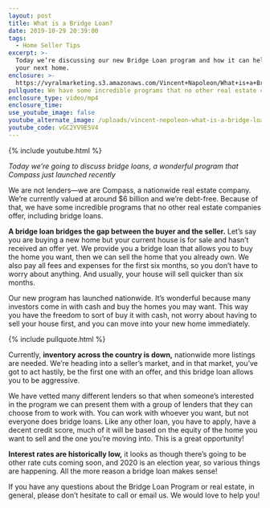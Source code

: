 ```yaml
---
layout: post
title: What is a Bridge Loan?
date: 2019-10-29 20:39:00
tags:
  - Home Seller Tips
excerpt: >-
  Today we’re discussing our new Bridge Loan program and how it can help you buy
  your next home.
enclosure: >-
  https://vyralmarketing.s3.amazonaws.com/Vincent+Napoleon/What+is+a+Bridge+Loan_.mp4
pullquote: We have some incredible programs that no other real estate companies offer.
enclosure_type: video/mp4
enclosure_time:
use_youtube_image: false
youtube_alternate_image: /uploads/vincent-nepoleon-what-is-a-bridge-loan-youtube.jpg
youtube_code: vGC2YV9E5V4
---
```


{% include youtube.html %}

*Today we’re going to discuss bridge loans, a wonderful program that Compass just launched recently*

We are not lenders—we are Compass, a nationwide real estate company. We’re currently valued at around $6 billion and we’re debt-free. Because of that, we have some incredible programs that no other real estate companies offer, including bridge loans.

**A bridge loan bridges the gap between the buyer and the seller.** Let’s say you are buying a new home but your current house is for sale and hasn’t received an offer yet. We provide you a bridge loan that allows you to buy the home you want, then we can sell the home that you already own. We also pay all fees and expenses for the first six months, so you don’t have to worry about anything. And usually, your house will sell quicker than six months.&nbsp;

Our new program has launched nationwide. It’s wonderful because many investors come in with cash and buy the homes you may want. This way you have the freedom to sort of buy it with cash, not worry about having to sell your house first, and you can move into your new home immediately.&nbsp;

{% include pullquote.html %}

Currently, **inventory across the country is down,** nationwide more listings are needed. We’re heading into a seller’s market, and in that market, you’ve got to act hastily, be the first one with an offer, and this bridge loan allows you to be aggressive.&nbsp;

We have vetted many different lenders so that when someone’s interested in the program we can present them with a group of lenders that they can choose from to work with. You can work with whoever you want, but not everyone does bridge loans. Like any other loan, you have to apply, have a decent credit score, much of it will be based on the equity of the home you want to sell and the one you’re moving into. This is a great opportunity\!

**Interest rates are historically low,** it looks as though there’s going to be other rate cuts coming soon, and 2020 is an election year, so various things are happening. All the more reason a bridge loan makes sense\!&nbsp;

If you have any questions about the Bridge Loan Program or real estate, in general, please don’t hesitate to call or email us. We would love to help you\!

&nbsp;